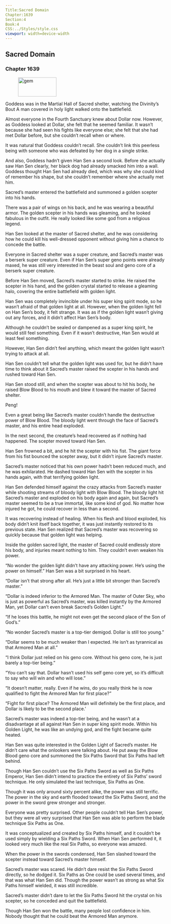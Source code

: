 ```yaml
---
Title:Sacred Domain 
Chapter:1639 
Section:4 
Book:4 
CSS:../Styles/style.css 
viewport: width=device-width
---
```

  
## Sacred Domain
### Chapter 1639
  
<figure>
	<img src="../Images/gem.gif" alt="gem" id="gem" width="120" height="60" />
</figure>
  

  
Goddess was in the Martial Hall of Sacred shelter, watching the Divinity’s Bout A man covered in holy light walked onto the battlefield.

Almost everyone in the Fourth Sanctuary knew about Dollar now. However, as Goddess looked at Dollar, she felt that he seemed familiar. It wasn’t because she had seen his fights like everyone else; she felt that she had met Dollar before, but she couldn’t recall when or where.

It was natural that Goddess couldn’t recall. She couldn’t link this peerless being with someone who was defeated by her dog in a single strike.

And also, Goddess hadn’t given Han Sen a second look. Before she actually saw Han Sen clearly, her black dog had already smacked him into a wall. Goddess thought Han Sen had already died, which was why she could kind of remember his shape, but she couldn’t remember where she actually met him.

Sacred’s master entered the battlefield and summoned a golden scepter into his hands.

There was a pair of wings on his back, and he was wearing a beautiful armor. The golden scepter in his hands was gleaming, and he looked fabulous in the outfit. He really looked like some god from a religious legend.

Han Sen looked at the master of Sacred shelter, and he was considering how he could kill his well-dressed opponent without giving him a chance to concede the battle.

Everyone in Sacred shelter was a super creature, and Sacred’s master was a berserk super creature. Even if Han Sen’s super geno points were already maxed, he was still very interested in the beast soul and geno core of a berserk super creature.

Before Han Sen moved, Sacred’s master started to strike. He raised the scepter in his hand, and the golden crystal started to release a gleaming halo, covering the entire battlefield with golden light.

Han Sen was completely invincible under his super king spirit mode, so he wasn’t afraid of that golden light at all. However, when the golden light fell on Han Sen’s body, it felt strange. It was as if the golden light wasn’t giving out any forces, and it didn’t affect Han Sen’s body.

Although he couldn’t be sealed or dampened as a super king spirit, he would still feel something. Even if it wasn’t destructive, Han Sen would at least feel something.

However, Han Sen didn’t feel anything, which meant the golden light wasn’t trying to attack at all.

Han Sen couldn’t tell what the golden light was used for, but he didn’t have time to think about it Sacred’s master raised the scepter in his hands and rushed toward Han Sen.

Han Sen stood still, and when the scepter was about to hit his body, he raised Blow Blood to his mouth and blew it toward the master of Sacred shelter.

Peng!

Even a great being like Sacred’s master couldn’t handle the destructive power of Blow Blood. The bloody light went through the face of Sacred’s master, and his entire head exploded.

In the next second, the creature’s head recovered as if nothing had happened. The scepter moved toward Han Sen.

Han Sen frowned a bit, and he hit the scepter with his fist. The giant force from his fist bounced the scepter away, but it didn’t injure Sacred’s master.

Sacred’s master noticed that his own power hadn’t been reduced much, and he was exhilarated. He dashed toward Han Sen with the scepter in his hands again, with that terrifying golden light.

Han Sen defended himself against the crazy attacks from Sacred’s master while shooting streams of bloody light with Blow Blood. The bloody light hit Sacred’s master and exploded on his body again and again, but Sacred’s master seemed to be a true immortal, like some kind of god. No matter how injured he got, he could recover in less than a second.

It was recovering instead of healing. When his flesh and blood exploded, his body didn’t knit itself back together, it was just instantly restored to its previous state. Han Sen realized that Sacred’s master was recovering so quickly because that golden light was helping.

Inside the golden sacred light, the master of Sacred could endlessly store his body, and injuries meant nothing to him. They couldn’t even weaken his power.

“No wonder the golden light didn’t have any attacking power. He’s using the power on himself.” Han Sen was a bit surprised in his heart.

“Dollar isn’t that strong after all. He’s just a little bit stronger than Sacred’s master.”

“Dollar is indeed inferior to the Armored Man. The master of Outer Sky, who is just as powerful as Sacred’s master, was killed instantly by the Armored Man, yet Dollar can’t even break Sacred’s Golden Light.”

“If he loses this battle, he might not even get the second place of the Son of God’s.”

“No wonder Sacred’s master is a top-tier demigod. Dollar is still too young.”

“Dollar seems to be much weaker than I expected. He isn’t as tyrannical as that Armored Man at all.”

“I think Dollar just relied on his geno core. Without his geno core, he is just barely a top-tier being.”

“You can’t say that. Dollar hasn’t used his self geno core yet, so it’s difficult to say who will win and who will lose.”

“It doesn’t matter, really. Even if he wins, do you really think he is now qualified to fight the Armored Man for first place?”

“Fight for first place? The Armored Man will definitely be the first place, and Dollar is likely to be the second place.’

Sacred’s master was indeed a top-tier being, and he wasn’t at a disadvantage at all against Han Sen in super king spirit mode. Within his Golden Light, he was like an undying god, and the fight became quite heated.

Han Sen was quite interested in the Golden Light of Sacred’s master. He didn’t care what the onlookers were talking about. He put away the Blow Blood geno core and summoned the Six Paths Sword that Six Paths had left behind.

Though Han Sen couldn’t use the Six Paths Sword as well as Six Paths Emperor, Han Sen didn’t intend to practice the entirety of Six Paths’ sword technique. He only simulated the last technique, Six Paths as One.

Though it was only around sixty percent alike, the power was still terrific. The power in the sky and earth flooded toward the Six Paths Sword, and the power in the sword grew stronger and stronger.

Everyone was pretty surprised. Other people couldn’t tell Han Sen’s power, but they were all very surprised that Han Sen was able to perform the blade technique Six Paths as One.

It was conceptualized and created by Six Paths himself, and it couldn’t be used simply by wielding a Six Paths Sword. When Han Sen performed it, it looked very much like the real Six Paths, so everyone was amazed.

When the power in the swords condensed, Han Sen slashed toward the scepter instead toward Sacred’s master himself.

Sacred’s master was scared. He didn’t dare resist the Six Paths Sword directly, so he dodged it. Six Paths as One could be used several times, and that was what Han Sen did. Though the power wasn’t as strong as what Six Paths himself wielded, it was still incredible.

Sacred’s master didn’t dare to let the Six Paths Sword hit the crystal on his scepter, so he conceded and quit the battlefield.

Though Han Sen won the battle, many people lost confidence in him. Nobody thought that he could beat the Armored Man anymore.
